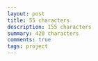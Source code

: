 ```yaml
---
layout: post
title: 55 characters
description: 155 characters
summary: 420 characters
comments: true
tags: project
---
```


<!-- [**Check out the up-to-date version on GitHub**](https://github.com/milofultz/) -->

<!-- - _202XXXXX: Update format_ -->
